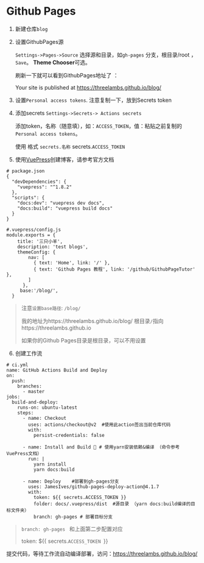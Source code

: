  
# Github Pages

1. 新建仓库``blog``

2. 设置GithubPages源

   ``Settings->Pages->Source`` 选择源和目录，如``gh-pages`` 分支，根目录/root ，``Save``。 **Theme Chooser**可选。

   刷新一下就可以看到GithubPages地址了 ：

    Your site is published at https://threelambs.github.io/blog/

3. 设置`Personal access tokens`.  注意复制一下，放到Secrets token

4. 添加secrets  `Settings->Secrets-> Actions secrets ` 

   添加token，名称（随意填），如：`ACCESS_TOKEN`，值：粘贴之前复制的`Personal access tokens`。

   使用 格式 `secrets.名称`  secrets.`ACCESS_TOKEN`

5. 使用[VuePress](https://vuepress.vuejs.org/zh/)创建博客，请参考官方文档

```
# package.json
{
  "devDependencies": {
    "vuepress": "^1.8.2"
  },
  "scripts": {
    "docs:dev": "vuepress dev docs",
    "docs:build": "vuepress build docs"
  }
}
```

```
#.vuepress/config.js 
module.exports = {
    title: '三只小羊',
    description: 'test blogs',
    themeConfig: {
        nav: [
          { text: 'Home', link: '/' }, 
          { text: 'Github Pages 教程', link: '/github/GithubPageTutor' },
        ]
      },
     base:'/blog/', 
  }
```

> 注意`设置base路径`: `/blog/`
>
> 我的地址为https://threelambs.github.io/blog/  根目录`/`指向https://threelambs.github.io 
>
> 如果你的Github Pages目录是根目录，可以不用设置

6. 创建工作流

```
# ci.yml
name: GitHub Actions Build and Deploy 
on:
  push:
    branches:
      - master
jobs:
  build-and-deploy:
    runs-on: ubuntu-latest
    steps:
      - name: Checkout
        uses: actions/checkout@v2  #使用此action签出当前仓库代码
        with:
          persist-credentials: false

      - name: Install and Build 🔧 # 使用yarn安装依赖&编译 （命令参考VuePress文档）
        run: |
          yarn install
          yarn docs:build
  
      - name: Deploy    #部署到gh-pages分支
        uses: JamesIves/github-pages-deploy-action@4.1.7
        with: 
          token: ${{ secrets.ACCESS_TOKEN }} 
          folder: docs/.vuepress/dist  #源目录 （yarn docs:build编译的目标文件夹）
          branch: gh-pages # 部署目标分支
```

> ``branch: gh-pages ``  和上面第二步配置对应
>
> token: ${{ secrets.``ACCESS_TOKEN ``}}   

提交代码，等待工作流自动编译部署，访问：https://threelambs.github.io/blog/

